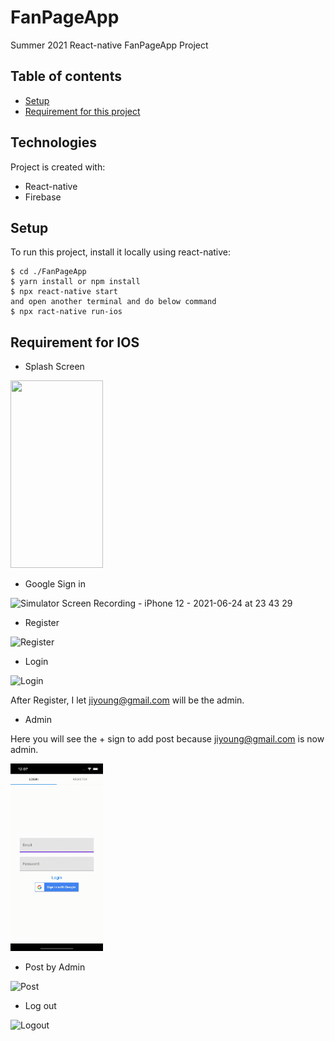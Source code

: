 # FanPageApp
Summer 2021 React-native FanPageApp Project

## Table of contents
* [Setup](#technologies)
* [Requirement for this project](#Requirement)

## Technologies
Project is created with:
* React-native
* Firebase
	
## Setup
To run this project, install it locally using react-native:

```
$ cd ./FanPageApp
$ yarn install or npm install
$ npx react-native start
and open another terminal and do below command
$ npx ract-native run-ios
```

## Requirement for IOS
* Splash Screen

<img src ="https://github.com/ebbuni1023/FanPageApp/blob/main/screens/assets/Splash.gif" width='148' height='300'/>


* Google Sign in

![Simulator Screen Recording - iPhone 12 - 2021-06-24 at 23 43 29](https://user-images.githubusercontent.com/56244911/123370769-05ffa880-d546-11eb-8195-d4ed1b2cf354.gif)

* Register

![Register](https://user-images.githubusercontent.com/56244911/123372292-ec139500-d548-11eb-93cd-162d4281105a.gif)

* Login

![Login](https://user-images.githubusercontent.com/56244911/123372360-08afcd00-d549-11eb-933c-110f80eb7e8c.gif)

After Register, I let jiyoung@gmail.com will be the admin.


* Admin

Here you will see the + sign to add post because jiyoung@gmail.com is now admin.

<img src = "https://github.com/ebbuni1023/FanPageApp/blob/main/screens/assets/Admin.gif" width='148' height='300'/>

* Post by Admin

![Post](https://user-images.githubusercontent.com/56244911/123373049-524ce780-d54a-11eb-8d43-2e86086bbb44.gif)

* Log out

![Logout](https://user-images.githubusercontent.com/56244911/123373103-6e508900-d54a-11eb-8681-a250159101e6.gif)





